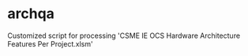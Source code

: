 # archqa
Customized script for processing 'CSME IE OCS Hardware Architecture Features Per Project.xlsm'
